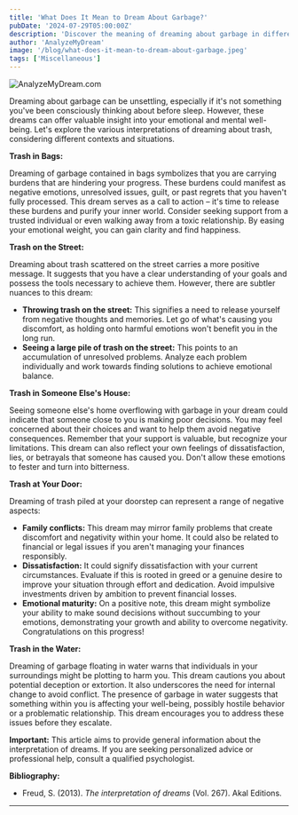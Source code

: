 ```yaml
---
title: 'What Does It Mean to Dream About Garbage?'
pubDate: '2024-07-29T05:00:00Z'
description: 'Discover the meaning of dreaming about garbage in different contexts and what your subconscious might be trying to communicate to you.'
author: 'AnalyzeMyDream'
image: '/blog/what-does-it-mean-to-dream-about-garbage.jpeg'
tags: ['Miscellaneous']
---
```


![AnalyzeMyDream.com](/blog/what-does-it-mean-to-dream-about-garbage.jpeg)


Dreaming about garbage can be unsettling, especially if it's not something you've been consciously thinking about before sleep. However, these dreams can offer valuable insight into your emotional and mental well-being. Let's explore the various interpretations of dreaming about trash, considering different contexts and situations.

**Trash in Bags:**

Dreaming of garbage contained in bags symbolizes that you are carrying burdens that are hindering your progress. These burdens could manifest as negative emotions, unresolved issues, guilt, or past regrets that you haven't fully processed. This dream serves as a call to action – it's time to release these burdens and purify your inner world. Consider seeking support from a trusted individual or even walking away from a toxic relationship. By easing your emotional weight, you can gain clarity and find happiness.

**Trash on the Street:**

Dreaming about trash scattered on the street carries a more positive message. It suggests that you have a clear understanding of your goals and possess the tools necessary to achieve them. However, there are subtler nuances to this dream:

- **Throwing trash on the street:** This signifies a need to release yourself from negative thoughts and memories. Let go of what's causing you discomfort, as holding onto harmful emotions won't benefit you in the long run.
- **Seeing a large pile of trash on the street:** This points to an accumulation of unresolved problems. Analyze each problem individually and work towards finding solutions to achieve emotional balance.

**Trash in Someone Else's House:**

Seeing someone else's home overflowing with garbage in your dream could indicate that someone close to you is making poor decisions. You may feel concerned about their choices and want to help them avoid negative consequences. Remember that your support is valuable, but recognize your limitations. This dream can also reflect your own feelings of dissatisfaction, lies, or betrayals that someone has caused you. Don't allow these emotions to fester and turn into bitterness.

**Trash at Your Door:**

Dreaming of trash piled at your doorstep can represent a range of negative aspects:

- **Family conflicts:** This dream may mirror family problems that create discomfort and negativity within your home. It could also be related to financial or legal issues if you aren't managing your finances responsibly.
- **Dissatisfaction:** It could signify dissatisfaction with your current circumstances. Evaluate if this is rooted in greed or a genuine desire to improve your situation through effort and dedication. Avoid impulsive investments driven by ambition to prevent financial losses.
- **Emotional maturity:** On a positive note, this dream might symbolize your ability to make sound decisions without succumbing to your emotions, demonstrating your growth and ability to overcome negativity. Congratulations on this progress!

**Trash in the Water:**

Dreaming of garbage floating in water warns that individuals in your surroundings might be plotting to harm you. This dream cautions you about potential deception or extortion. It also underscores the need for internal change to avoid conflict. The presence of garbage in water suggests that something within you is affecting your well-being, possibly hostile behavior or a problematic relationship. This dream encourages you to address these issues before they escalate.

**Important:** This article aims to provide general information about the interpretation of dreams.  If you are seeking personalized advice or professional help, consult a qualified psychologist. 

**Bibliography:**

* Freud, S. (2013). *The interpretation of dreams* (Vol. 267). Akal Editions.

---

